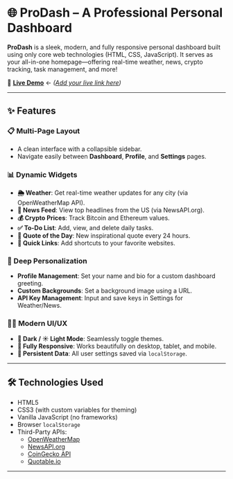 # 🌐 ProDash – A Professional Personal Dashboard

**ProDash** is a sleek, modern, and fully responsive personal dashboard built using only core web technologies (HTML, CSS, JavaScript). It serves as your all-in-one homepage—offering real-time weather, news, crypto tracking, task management, and more!

🚀 **[Live Demo](#)** ← *([Add your live link here](https://abhii-cmd.github.io/Dashboard-project/))*

---

## ✨ Features

### 📋 Multi-Page Layout
- A clean interface with a collapsible sidebar.
- Navigate easily between **Dashboard**, **Profile**, and **Settings** pages.

### 📊 Dynamic Widgets
- **🌦 Weather**: Get real-time weather updates for any city (via OpenWeatherMap API).
- **📰 News Feed**: View top headlines from the US (via NewsAPI.org).
- **💰 Crypto Prices**: Track Bitcoin and Ethereum values.
- **✅ To-Do List**: Add, view, and delete daily tasks.
- **💬 Quote of the Day**: New inspirational quote every 24 hours.
- **🔗 Quick Links**: Add shortcuts to your favorite websites.

### 🎨 Deep Personalization
- **Profile Management**: Set your name and bio for a custom dashboard greeting.
- **Custom Backgrounds**: Set a background image using a URL.
- **API Key Management**: Input and save keys in Settings for Weather/News.

### 🧑‍💻 Modern UI/UX
- **🌙 Dark / ☀️ Light Mode**: Seamlessly toggle themes.
- **📱 Fully Responsive**: Works beautifully on desktop, tablet, and mobile.
- **🎯 Persistent Data**: All user settings saved via `localStorage`.

---

## 🛠️ Technologies Used

- HTML5
- CSS3 (with custom variables for theming)
- Vanilla JavaScript (no frameworks)
- Browser `localStorage`
- Third-Party APIs:
  - [OpenWeatherMap](https://openweathermap.org/)
  - [NewsAPI.org](https://newsapi.org/)
  - [CoinGecko API](https://www.coingecko.com/en/api)
  - [Quotable.io](https://api.quotable.io/)

---
